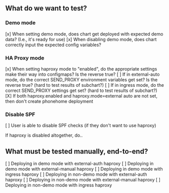 ## What do we want to test?

### Demo mode

[x] When setting demo mode, does chart get deployed with expected demo data? (I.e., it's ready for use)
[x] When disabling demo mode, does chart correctly input the expected config variables?

### HA Proxy mode

[x] When setting haproxy mode to "enabled", do the appropriate settings make their way into configmaps? Is the reverse true?
[ ] If in external-auto mode, do the correct SEND_PROXY environment variables get set? Is the reverse true? (hard to test results of subchart?)
[ ] If in ingress mode, do the correct SEND_PROXY settings get set? (hard to test results of subchart?)
[X] If both haproxy.enabled and haproxy.mode=external auto are not set, then don't create phonehome deployment

### Disable SPF

[ ] User is able to disable SPF checks (if they don't want to use haproxy)

If haproxy is disabled altogether, do..

## What must be tested manually, end-to-end?

[ ] Deploying in demo mode with external-auth haproxy
[ ] Deploying in demo mode with external-manual haproxy
[ ] Deploying in demo mode with ingress haproxy
[ ] Deploying in non-demo mode with external-auth haproxy
[ ] Deploying in non-demo mode with external-manual haproxy
[ ] Deploying in non-demo mode with ingress haproxy